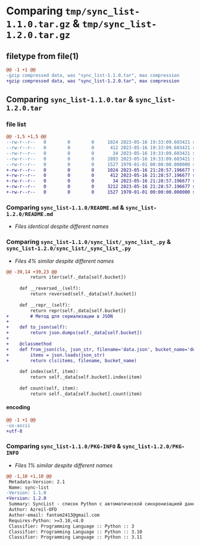 # Comparing `tmp/sync_list-1.1.0.tar.gz` & `tmp/sync_list-1.2.0.tar.gz`

## filetype from file(1)

```diff
@@ -1 +1 @@
-gzip compressed data, was "sync_list-1.1.0.tar", max compression
+gzip compressed data, was "sync_list-1.2.0.tar", max compression
```

## Comparing `sync_list-1.1.0.tar` & `sync_list-1.2.0.tar`

### file list

```diff
@@ -1,5 +1,5 @@
--rw-r--r--   0        0        0     1024 2023-05-16 19:33:09.603421 sync_list-1.1.0/README.md
--rw-r--r--   0        0        0      412 2023-05-16 19:33:09.603421 sync_list-1.1.0/pyproject.toml
--rw-r--r--   0        0        0       34 2023-05-16 19:33:09.603421 sync_list-1.1.0/sync_list/__init__.py
--rw-r--r--   0        0        0     2893 2023-05-16 19:33:09.603421 sync_list-1.1.0/sync_list/_sync_list_.py
--rw-r--r--   0        0        0     1527 1970-01-01 00:00:00.000000 sync_list-1.1.0/PKG-INFO
+-rw-r--r--   0        0        0     1024 2023-05-16 21:28:57.196677 sync_list-1.2.0/README.md
+-rw-r--r--   0        0        0      412 2023-05-16 21:28:57.196677 sync_list-1.2.0/pyproject.toml
+-rw-r--r--   0        0        0       34 2023-05-16 21:28:57.196677 sync_list-1.2.0/sync_list/__init__.py
+-rw-r--r--   0        0        0     3212 2023-05-16 21:28:57.196677 sync_list-1.2.0/sync_list/_sync_list_.py
+-rw-r--r--   0        0        0     1527 1970-01-01 00:00:00.000000 sync_list-1.2.0/PKG-INFO
```

### Comparing `sync_list-1.1.0/README.md` & `sync_list-1.2.0/README.md`

 * *Files identical despite different names*

### Comparing `sync_list-1.1.0/sync_list/_sync_list_.py` & `sync_list-1.2.0/sync_list/_sync_list_.py`

 * *Files 4% similar despite different names*

```diff
@@ -39,14 +39,23 @@
         return iter(self._data[self.bucket])
 
     def __reversed__(self):
         return reversed(self._data[self.bucket])
 
     def __repr__(self):
         return repr(self._data[self.bucket])
+        # Метод для сериализации в JSON
+
+    def to_json(self):
+        return json.dumps(self._data[self.bucket])
+
+    @classmethod
+    def from_json(cls, json_str, filename='data.json', bucket_name='default'):
+        items = json.loads(json_str)
+        return cls(items, filename, bucket_name)
 
     def index(self, item):
         return self._data[self.bucket].index(item)
 
     def count(self, item):
         return self._data[self.bucket].count(item)
```

#### encoding

```diff
@@ -1 +1 @@
-us-ascii
+utf-8
```

### Comparing `sync_list-1.1.0/PKG-INFO` & `sync_list-1.2.0/PKG-INFO`

 * *Files 1% similar despite different names*

```diff
@@ -1,10 +1,10 @@
 Metadata-Version: 2.1
 Name: sync-list
-Version: 1.1.0
+Version: 1.2.0
 Summary: SyncList - список Python с автоматической синхронизацией данных с файлом JSON.
 Author: Azreil-OFD
 Author-email: fantom2413@gmail.com
 Requires-Python: >=3.10,<4.0
 Classifier: Programming Language :: Python :: 3
 Classifier: Programming Language :: Python :: 3.10
 Classifier: Programming Language :: Python :: 3.11
```


